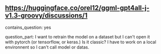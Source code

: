 ## https://huggingface.co/orel12/ggml-gpt4all-j-v1.3-groovy/discussions/1

contains_question: yes

question_part: 
I want to retrain the model on a dataset but I can't open it with pytorch (or tensorflow, or keras.) Is it classic? I have to work on a local environnent so I can't call model or datas.